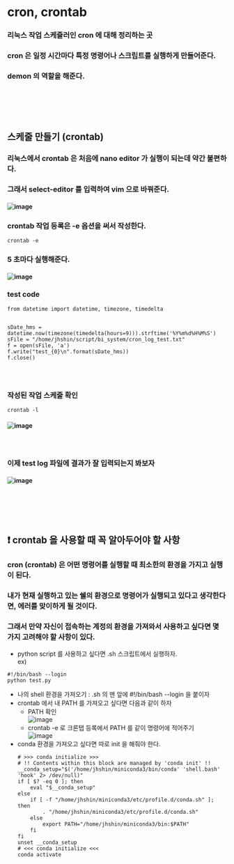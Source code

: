 # cron, crontab
### 리눅스 작업 스케쥴러인 cron 에 대해 정리하는 곳
### cron 은 일정 시간마다 특정 명령어나 스크립트를 실행하게 만들어준다.
### demon 의 역할을 해준다.
### <br/><br/><br/>

## 스케줄 만들기 (crontab)
### 리눅스에서 crontab 은 처음에 nano editor 가 실행이 되는데 약간 불편하다.
### 그래서 select-editor 를 입력하여 vim 으로 바꿔준다.
#### ![image](https://github.com/Shin-jongwhan/cron/assets/62974484/7323ac64-24b7-4578-aa66-21905b6721ed)
### crontab 작업 등록은 -e 옵션을 써서 작성한다.
```
crontab -e
```
### 5 초마다 실행해준다.
#### ![image](https://github.com/Shin-jongwhan/cron/assets/62974484/3b6a328a-bbbd-4c07-8b31-106157969959)
### test code
```
from datetime import datetime, timezone, timedelta


sDate_hms = datetime.now(timezone(timedelta(hours=9))).strftime('%Y%m%d%H%M%S')
sFile = "/home/jhshin/script/bi_system/cron_log_test.txt"
f = open(sFile, 'a')
f.write("test_{0}\n".format(sDate_hms))
f.close()
```
### <br/>

### 작성된 작업 스케줄 확인
```
crontab -l
```
#### ![image](https://github.com/Shin-jongwhan/cron/assets/62974484/5ce495fe-8ea5-42ff-942a-c562ff27f100)
### <br/>

### 이제 test log 파일에 결과가 잘 입력되는지 봐보자
#### ![image](https://github.com/Shin-jongwhan/cron/assets/62974484/7d62e9c5-d33e-40be-baa5-335e0b3992b7)
### <br/><br/><br/>

## ❗️ crontab 을 사용할 때 꼭 알아두어야 할 사항
### cron (crontab) 은 어떤 명령어를 실행할 때 최소한의 환경을 가지고 실행이 된다.
### 내가 현재 실행하고 있는 쉘의 환경으로 명령어가 실행되고 있다고 생각한다면, 에러를 맞이하게 될 것이다.
### 그래서 만약 자신이 접속하는 계정의 환경을 가져와서 사용하고 싶다면 몇 가지 고려해야 할 사항이 있다.
- python script 를 사용하고 싶다면 .sh 스크립트에서 실행하자.<br/>
ex)
```
#!/bin/bash --login
python test.py
```

- 나의 shell 환경을 가져오기 : .sh 의 맨 앞에 #!/bin/bash --login 을 붙이자
- crontab 에서 내 PATH 를 가져오고 싶다면 다음과 같이 하자
  - PATH 확인<br/>
    ![image](https://github.com/Shin-jongwhan/cron/assets/62974484/ef7a720f-48be-407c-bcfa-aeb0940a69e3)
  - crontab -e 로 크론탭 등록에서 PATH 를 같이 명령어에 적어주기<br/>
    ![image](https://github.com/Shin-jongwhan/cron/assets/62974484/6e560aa0-8fed-4ccf-a1d6-abdc8ad5daec)
- conda 환경을 가져오고 싶다면 따로 init 을 해줘야 한다.<br/>
  ```
  # >>> conda initialize >>>
  # !! Contents within this block are managed by 'conda init' !!
  __conda_setup="$('/home/jhshin/miniconda3/bin/conda' 'shell.bash' 'hook' 2> /dev/null)"
  if [ $? -eq 0 ]; then
      eval "$__conda_setup"
  else
      if [ -f "/home/jhshin/miniconda3/etc/profile.d/conda.sh" ]; then
          . "/home/jhshin/miniconda3/etc/profile.d/conda.sh"
      else
          export PATH="/home/jhshin/miniconda3/bin:$PATH"
      fi
  fi
  unset __conda_setup
  # <<< conda initialize <<<
  conda activate
  ```
### <br/><br/><br/>




